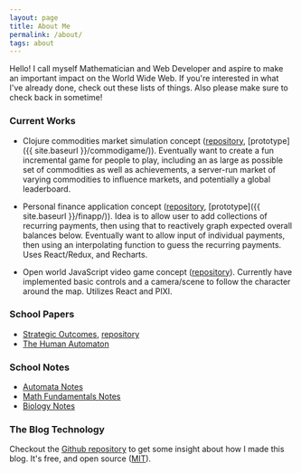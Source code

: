 ```yaml
---
layout: page
title: About Me
permalink: /about/
tags: about
---
```


Hello! I call myself Mathematician and Web Developer and aspire to make an
important impact on the World Wide Web. If you're interested in what I've
already done, check out these lists of things. Also please make sure to check
back in sometime!

### Current Works

* Clojure commodities market simulation concept
  ([repository](https://github.com/JustenRickert/commodigame), [prototype]({{
  site.baseurl }}/commodigame/)). Eventually want to create a fun incremental
  game for people to play, including an as large as possible set of commodities
  as well as achievements, a server-run market of varying commodities to
  influence markets, and potentially a global leaderboard.

* Personal finance application concept
  ([repository](https://github.com/JustenRickert/financial-tribble),
  [prototype]({{ site.baseurl }}/finapp/)). Idea is to
  allow user to add collections of recurring payments, then using that to
  reactively graph expected overall balances below. Eventually want to allow
  input of individual payments, then using an interpolating function to guess
  the recurring payments. Uses React/Redux, and Recharts.

* Open world JavaScript video game concept
  ([repository](https://github.com/JustenRickert/didactic-octo-waffle)).
  Currently have implemented basic controls and a camera/scene to follow the
  character around the map. Utilizes React and PIXI.

### School Papers

* [Strategic Outcomes](/files/strategicoutcomes.pdf), [repository](//github.com/JustenRickert/papergame)
* [The Human Automaton](/files/thehumanautomaton.pdf)

### School Notes

* [Automata Notes](//github.com/JustenRickert/automata-notes/blob/master/notes/notes.pdf)
* [Math Fundamentals Notes](//github.com/JustenRickert/math-fundamentals-notes/blob/master/study/study.pdf)
* [Biology Notes](//github.com/JustenRickert/biology-notes/blob/master/main.pdf)

### The Blog Technology

Checkout the [Github repository](https://github.com/justenrickert/pixyll) to get
some insight about how I made this blog. It's free, and open source
([MIT](http://opensource.org/licenses/MIT)).

